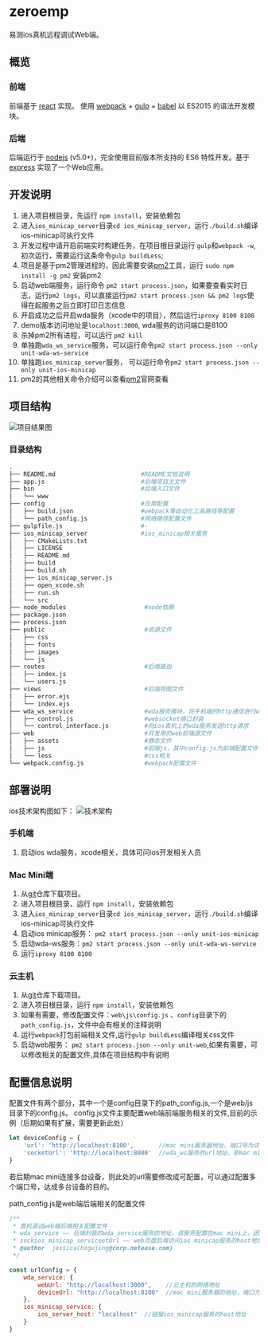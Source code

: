 # zeroemp
易测ios真机远程调试Web端。

## 概览
### 前端
前端基于 [react] 实现。
使用 [webpack] + [gulp] + [babel] 以 ES2015 的语法开发模块。
### 后端
后端运行于 [nodejs] (v5.0+)，完全使用目前版本所支持的 ES6 特性开发。基于 [express] 实现了一个Web应用。

## 开发说明
1. 进入项目根目录，先运行 `npm install`，安装依赖包
2. 进入`ios_minicap_server`目录`cd ios_minicap_server`，运行`./build.sh`编译ios-minicap可执行文件
3. 开发过程中请开启前端实时构建任务，在项目根目录运行 `gulp`和`webpack -w`,初次运行，需要运行这条命令`gulp buildLess`;
4. 项目是基于pm2管理进程的，因此需要安装[pm2]工具，运行 `sudo npm install -g pm2` 安装pm2
5. 启动web端服务，运行命令 `pm2 start process.json`，如果要查看实时日志，运行`pm2 logs`，可以直接运行`pm2 start process.json && pm2 logs`使得在起服务之后立即打印日志信息
6. 开启成功之后开启wda服务（xcode中的项目），然后运行`iproxy 8100 8100`
7. demo版本访问地址是`localhost:3000`, wda服务的访问端口是8100
8. 杀掉pm2所有进程，可以运行 `pm2 kill`
9. 单独跑`wda_ws_service`服务，可以运行命令`pm2 start process.json --only unit-wda-ws-service`
10. 单独跑`ios_minicap_server`服务， 可以运行命令`pm2 start process.json --only unit-ios-minicap`
11. pm2的其他相关命令介绍可以查看[pm2]官网查看

## 项目结构

![项目结果图](https://s30.postimg.org/5shkhyr9d/ios.png)

### 目录结构
```bash
.
├── README.md                        #README文档说明
├── app.js                           #后端项目主文件
├── bin                              #后端入口文件
│   └── www
├── config                           #应用配置
│   ├── build.json                   #webpack等自动化工具路径等配置
│   └── path_config.js               #网络路径配置文件
├── gulpfile.js                      #-
├── ios_minicap_server               #ios_minicap相关服务
│   ├── CMakeLists.txt
│   ├── LICENSE
│   ├── README.md
│   ├── build
│   ├── build.sh
│   ├── ios_minicap_server.js
│   ├── open_xcode.sh
│   ├── run.sh
│   └── src
├── node_modules                      #node依赖               
├── package.json
├── process.json
├── public                            #资源文件
│   ├── css
│   ├── fonts
│   ├── images
│   └── js
├── routes                            #后端路由
│   ├── index.js
│   └── users.js
├── views                             #后端视图文件
│   ├── error.ejs
│   └── index.ejs
├── wda_ws_service                    #wda服务模块，将手机端的http通信进行websocket封装
│   ├── control.js                    #websocket接口封装
│   └── control_interface.js          #向ios真机上的wda服务发送http请求
├── web                               #开发用的web前端源文件
│   ├── assets                        #静态文件
│   ├── js                            #前端js，其中config.js为前端配置文件
│   └── less                          #css相关
└── webpack.config.js                 #webpack配置文件
```
## 部署说明

ios技术架构图如下：
![技术架构](https://s24.postimg.org/vsccnybf9/i_OS.png)

### 手机端
1. 启动ios wda服务，xcode相关，具体可问ios开发相关人员

### Mac Mini端
1. 从[git]仓库下载项目。
2. 进入项目根目录，运行 `npm install`，安装依赖包
3. 进入`ios_minicap_server`目录`cd ios_minicap_server`，运行`./build.sh`编译ios-minicap可执行文件
4. 启动ios minicap服务： `pm2 start process.json --only unit-ios-minicap`
5. 启动wda-ws服务：`pm2 start process.json --only unit-wda-ws-service`
6. 运行`iproxy 8100 8100`

### 云主机
1. 从[git]仓库下载项目。
2. 进入项目根目录，运行 `npm install`，安装依赖包
3. 如果有需要，修改配置文件：`web\js\config.js` 、`config`目录下的`path_config.js`，文件中会有相关的注释说明
4. 运行`webpack`打包前端相关文件,运行`gulp buildLess`编译相关css文件
5. 启动web服务： `pm2 start process.json --only unit-web`,如果有需要，可以修改相关的配置文件,具体在项目结构中有说明


## 配置信息说明
配置文件有两个部分，其中一个是config目录下的path_config.js,一个是web/js目录下的config.js。
config.js文件主要配置web端前端服务相关的文件,目前的示例（后期如果有扩展，需要更新此处）
```javascript
let deviceConfig = {
    'url': 'http://localhost:8100',       //mac mini服务器地址，端口号为访问设备信息的端口
    'socketUrl': 'http://localhost:8080'  //wda_ws服务的url地址，即mac mini服务器地址
}
```
若后期mac mini连接多台设备，则此处的url需要修改成可配置，可以通过配置多个端口号，达成多台设备的目的。


path_config.js是web端后端相关的配置文件
```javascript
/**
 * 真机调试web端后端相关配置文件
 * wda_service —— 后端封装的wda_service服务的地址，该服务配置在mac mini上，因此需要填写mac mini的网络地址
 * sockios_minicap_serviceetUrl —— web页面后端访问ios minicap服务的host地址信息，ios minicap服务配置在mac mini上，因此需要填写那里的地址
 * @author  jessica(hzgujing@corp.netease.com)
 */

const urlConfig = {
    wda_service: {
        webUrl: "http://localhost:3000",    //云主机的网络地址
        deviceUrl: "http://localhost:8100"  //mac mini服务器的地址，端口为访问设备的端口
    },
    ios_minicap_service: {
        ios_server_host: "localhost"  //链接ios_minicap服务的host地址
    }
}
```




[nodejs]: https://nodejs.org/en/
[webpack]: http://webpack.github.io/
[babel]: https://babeljs.io/
[react]: https://facebook.github.io/react/
[gulp]: http://gulpjs.com/
[express]: http://expressjs.com/
[pm2]: http://pm2.keymetrics.io/
[git]: https://git4u.hz.netease.com/hzgujing/zeroemp.git